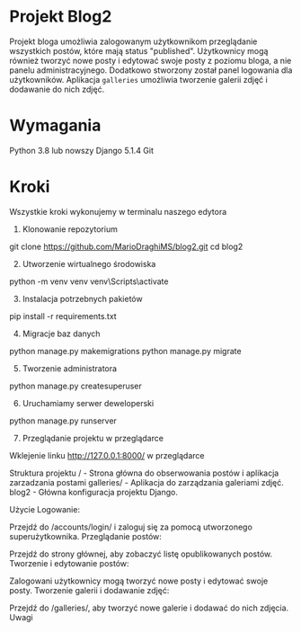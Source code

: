 # Projekt Blog2

Projekt bloga umożliwia zalogowanym użytkownikom przeglądanie wszystkich postów, które mają status "published". Użytkownicy mogą również tworzyć nowe posty i edytować swoje posty z poziomu bloga, a nie panelu administracyjnego. Dodatkowo stworzony został panel logowania dla użytkowników. Aplikacja `galleries` umożliwia tworzenie galerii zdjęć i dodawanie do nich zdjęć.

# Wymagania

Python 3.8 lub nowszy
Django 5.1.4
Git

# Kroki

Wszystkie kroki wykonujemy w terminalu naszego edytora

1. Klonowanie repozytorium

git clone https://github.com/MarioDraghiMS/blog2.git
cd blog2

2. Utworzenie wirtualnego środowiska

python -m venv venv
venv\Scripts\activate

3. Instalacja potrzebnych pakietów

pip install -r requirements.txt

4. Migracje baz danych

python manage.py makemigrations
python manage.py migrate

5. Tworzenie administratora

python manage.py createsuperuser

6. Uruchamiamy serwer deweloperski

python manage.py runserver

7. Przeglądanie projektu w przeglądarce

Wklejenie linku http://127.0.0.1:8000/ w przeglądarce

Struktura projektu
/ - Strona główna do obserwowania postów i aplikacja zarzadzania postami
galleries/ - Aplikacja do zarządzania galeriami zdjęć.
blog2 - Główna konfiguracja projektu Django.


Użycie
Logowanie:

Przejdź do /accounts/login/ i zaloguj się za pomocą utworzonego superużytkownika.
Przeglądanie postów:

Przejdź do strony głównej, aby zobaczyć listę opublikowanych postów.
Tworzenie i edytowanie postów:

Zalogowani użytkownicy mogą tworzyć nowe posty i edytować swoje posty.
Tworzenie galerii i dodawanie zdjęć:

Przejdź do /galleries/, aby tworzyć nowe galerie i dodawać do nich zdjęcia.
Uwagi
